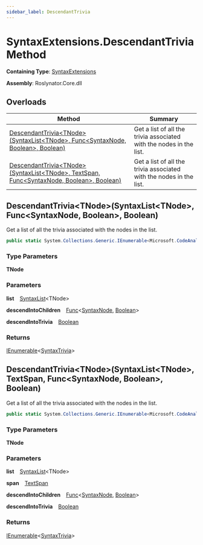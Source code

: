 ```yaml
---
sidebar_label: DescendantTrivia
---
```


# SyntaxExtensions\.DescendantTrivia Method

**Containing Type**: [SyntaxExtensions](../index.md)

**Assembly**: Roslynator\.Core\.dll

## Overloads

| Method | Summary |
| ------ | ------- |
| [DescendantTrivia&lt;TNode&gt;(SyntaxList&lt;TNode&gt;, Func&lt;SyntaxNode, Boolean&gt;, Boolean)](#Roslynator_SyntaxExtensions_DescendantTrivia__1_Microsoft_CodeAnalysis_SyntaxList___0__System_Func_Microsoft_CodeAnalysis_SyntaxNode_System_Boolean__System_Boolean_) | Get a list of all the trivia associated with the nodes in the list\. |
| [DescendantTrivia&lt;TNode&gt;(SyntaxList&lt;TNode&gt;, TextSpan, Func&lt;SyntaxNode, Boolean&gt;, Boolean)](#Roslynator_SyntaxExtensions_DescendantTrivia__1_Microsoft_CodeAnalysis_SyntaxList___0__Microsoft_CodeAnalysis_Text_TextSpan_System_Func_Microsoft_CodeAnalysis_SyntaxNode_System_Boolean__System_Boolean_) | Get a list of all the trivia associated with the nodes in the list\. |

## DescendantTrivia&lt;TNode&gt;\(SyntaxList&lt;TNode&gt;, Func&lt;SyntaxNode, Boolean&gt;, Boolean\) <a id="Roslynator_SyntaxExtensions_DescendantTrivia__1_Microsoft_CodeAnalysis_SyntaxList___0__System_Func_Microsoft_CodeAnalysis_SyntaxNode_System_Boolean__System_Boolean_"></a>

  
Get a list of all the trivia associated with the nodes in the list\.

```csharp
public static System.Collections.Generic.IEnumerable<Microsoft.CodeAnalysis.SyntaxTrivia> DescendantTrivia<TNode>(this Microsoft.CodeAnalysis.SyntaxList<TNode> list, Func<Microsoft.CodeAnalysis.SyntaxNode, bool> descendIntoChildren = null, bool descendIntoTrivia = false) where TNode : Microsoft.CodeAnalysis.SyntaxNode
```

### Type Parameters

**TNode**

### Parameters

**list** &ensp; [SyntaxList](https://docs.microsoft.com/en-us/dotnet/api/microsoft.codeanalysis.syntaxlist-1)&lt;TNode&gt;

**descendIntoChildren** &ensp; [Func](https://docs.microsoft.com/en-us/dotnet/api/system.func-2)&lt;[SyntaxNode](https://docs.microsoft.com/en-us/dotnet/api/microsoft.codeanalysis.syntaxnode), [Boolean](https://docs.microsoft.com/en-us/dotnet/api/system.boolean)&gt;

**descendIntoTrivia** &ensp; [Boolean](https://docs.microsoft.com/en-us/dotnet/api/system.boolean)

### Returns

[IEnumerable](https://docs.microsoft.com/en-us/dotnet/api/system.collections.generic.ienumerable-1)&lt;[SyntaxTrivia](https://docs.microsoft.com/en-us/dotnet/api/microsoft.codeanalysis.syntaxtrivia)&gt;

## DescendantTrivia&lt;TNode&gt;\(SyntaxList&lt;TNode&gt;, TextSpan, Func&lt;SyntaxNode, Boolean&gt;, Boolean\) <a id="Roslynator_SyntaxExtensions_DescendantTrivia__1_Microsoft_CodeAnalysis_SyntaxList___0__Microsoft_CodeAnalysis_Text_TextSpan_System_Func_Microsoft_CodeAnalysis_SyntaxNode_System_Boolean__System_Boolean_"></a>

  
Get a list of all the trivia associated with the nodes in the list\.

```csharp
public static System.Collections.Generic.IEnumerable<Microsoft.CodeAnalysis.SyntaxTrivia> DescendantTrivia<TNode>(this Microsoft.CodeAnalysis.SyntaxList<TNode> list, Microsoft.CodeAnalysis.Text.TextSpan span, Func<Microsoft.CodeAnalysis.SyntaxNode, bool> descendIntoChildren = null, bool descendIntoTrivia = false) where TNode : Microsoft.CodeAnalysis.SyntaxNode
```

### Type Parameters

**TNode**

### Parameters

**list** &ensp; [SyntaxList](https://docs.microsoft.com/en-us/dotnet/api/microsoft.codeanalysis.syntaxlist-1)&lt;TNode&gt;

**span** &ensp; [TextSpan](https://docs.microsoft.com/en-us/dotnet/api/microsoft.codeanalysis.text.textspan)

**descendIntoChildren** &ensp; [Func](https://docs.microsoft.com/en-us/dotnet/api/system.func-2)&lt;[SyntaxNode](https://docs.microsoft.com/en-us/dotnet/api/microsoft.codeanalysis.syntaxnode), [Boolean](https://docs.microsoft.com/en-us/dotnet/api/system.boolean)&gt;

**descendIntoTrivia** &ensp; [Boolean](https://docs.microsoft.com/en-us/dotnet/api/system.boolean)

### Returns

[IEnumerable](https://docs.microsoft.com/en-us/dotnet/api/system.collections.generic.ienumerable-1)&lt;[SyntaxTrivia](https://docs.microsoft.com/en-us/dotnet/api/microsoft.codeanalysis.syntaxtrivia)&gt;

